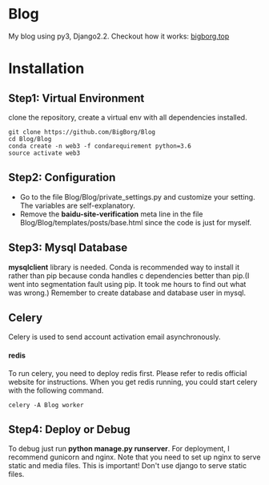 # Blog
My blog using py3, Django2.2. Checkout how it works: [bigborg.top](http://www.bigborg.top)

# Installation
## Step1: Virtual Environment  
clone the repository, create a virtual env with all dependencies installed.

```buildoutcfg
git clone https://github.com/BigBorg/Blog
cd Blog/Blog
conda create -n web3 -f condarequirement python=3.6
source activate web3
```

## Step2: Configuration  
 - Go to the file Blog/Blog/private_settings.py and customize your setting. The variables are self-explanatory. 
 - Remove the **baidu-site-verification** meta line in the file Blog/Blog/templates/posts/base.html since the code is just for  myself.

## Step3: Mysql Database
**mysqlclient** library is needed. Conda is recommended way to install it rather than pip because conda handles c dependencies better than pip.(I went into segmentation fault using pip. It took me hours to find out what was wrong.)
Remember to create database and database user in mysql.

## Celery
Celery is used to send account activation email asynchronously.
#### redis
To run celery, you need to deploy redis first. Please refer to redis official website for instructions. When you get redis running, you could start celery with the following command.
```buildoutcfg
celery -A Blog worker
```

## Step4: Deploy or Debug  
To debug just run **python manage.py runserver**. For deployment, I recommend gunicorn and nginx. Note that you need to set up nginx to serve static and media files. This is important! Don't use django to serve static files.
